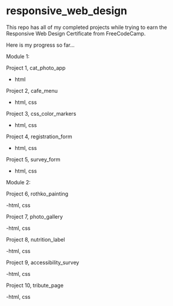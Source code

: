 # responsive_web_design

This repo has all of my completed projects while trying to earn 
the Responsive Web Design Certificate from FreeCodeCamp.

Here is my progress so far...

Module 1:

Project 1, cat_photo_app

- html

Project 2, cafe_menu

- html, css

Project 3, css_color_markers

- html, css

Project 4, registration_form

- html, css

Project 5, survey_form

- html, css

Module 2:

Project 6, rothko_painting

-html, css

Project 7, photo_gallery

-html, css

Project 8, nutrition_label

-html, css

Project 9, accessibility_survey

-html, css

Project 10, tribute_page

-html, css